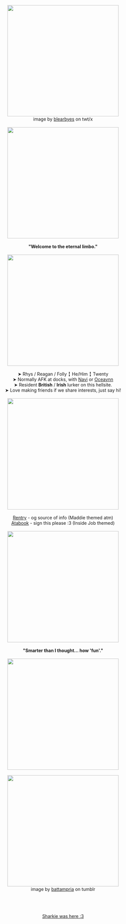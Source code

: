 <p align="center">
<img src="https://pbs.twimg.com/media/GOyCDrtbEAAhTYK.jpg:large" width="350px">
<br>image by <a href="https://x.com/blearbyes">blearbyes</a> on twt/x
<br>
<br><img src="https://dividers.crd.co/assets/images/gallery05/a55020a3.gif?v=05d33f91" width="350px">
<br><br><b>"Welcome to the eternal limbo."</b>
<br>
<br><img src="https://dividers.crd.co/assets/images/gallery09/5e0c488c.png?v=05d33f91" width="350px">
<br><br>➤ Rhys / Reagan / Folly ╏ He/Him ╏ Twenty
<br>➤ Normally AFK at docks, with <a href="https://github.com/Sharksters">Navi</a> or <a href="https://rentry.co/creature-of-indiscernible-origin">Oceavnn</a>
<br>➤ Resident <b>British</b> / <b>Irish</b> lurker on this hellsite.
<br>➤ Love making friends if we share interests, just say hi!
<br>
<br><img src="https://dividers.crd.co/assets/images/gallery09/5e0c488c.png?v=05d33f91" width="350px">
<br>
  <br> <a href="https://rentry.co/OFFICERNOLEN">Rentry</a> - og source of info (Maddie themed atm)
  <br> <a href="https://ofrtawahist.atabook.org/">Atabook</a> - sign this please :3 (Inside Job themed)
<br>
<br><img src="https://dividers.crd.co/assets/images/gallery09/5e0c488c.png?v=05d33f91" width="350px">
<br><br><b>"Smarter than I thought... how 'fun'."</b>
<br>
<rb></rb>
<br><img src="https://dividers.crd.co/assets/images/gallery05/a55020a3.gif?v=05d33f91" width="350px">
<br>
<br><img src="https://64.media.tumblr.com/32e3dea4427e8eec445736bc9a7043e9/2ebe5bfcb96a69ad-21/s640x960/5d802eda93bdb8671f2139a3d020909aefb501e4.gifv" width="350px">
<br>image by <a href="https://battampria.tumblr.com/post/752848184180604928/folly-graphics">battampria</a> on tumblr
<br>
<br>
<br>
<br>
<br>
<a href="https://github.com/Sharksters">Sharkie was here :3</a>
